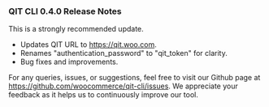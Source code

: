 ### QIT CLI 0.4.0 Release Notes

This is a strongly recommended update.

- Updates QIT URL to https://qit.woo.com.
- Renames "authentication_password" to "qit_token" for clarity.
- Bug fixes and improvements.

For any queries, issues, or suggestions, feel free to visit our Github page at https://github.com/woocommerce/qit-cli/issues. We appreciate your feedback as it helps us to continuously improve our tool.